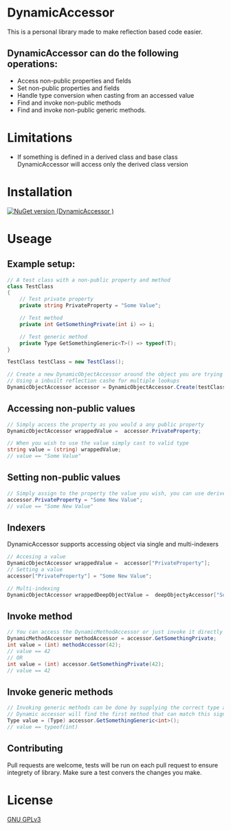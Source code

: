 # DynamicAccessor

This is a personal library made to make reflection based code easier.

## DynamicAccessor can do the following operations:
- Access non-public properties and fields
- Set non-public properties and fields
- Handle type conversion when casting from an accessed value
- Find and invoke non-public methods
- Find and invoke non-public generic methods.

# Limitations
- If something is defined in a derived class and base class DynamicAccessor will access only the derived class version

# Installation

[![NuGet version (DynamicAccessor )](https://img.shields.io/nuget/v/DynamicAccessor.svg?style=flat-square)](https://www.nuget.org/packages/DynamicAccessor/)

# Useage

## Example setup:
```cs
// A test class with a non-public property and method
class TestClass
{
    // Test private property
    private string PrivateProperty = "Some Value";

    // Test method
    private int GetSomethingPrivate(int i) => i;

    // Test generic method
    private Type GetSomethingGeneric<T>() => typeof(T);
}

TestClass testClass = new TestClass();

// Create a new DynamicObjectAccessor around the object you are trying to access
// Using a inbuilt reflection cashe for multiple lookups
DynamicObjectAccessor accessor = DynamicObjectAccessor.Create(testClass, useCache: true);
```

## Accessing non-public values
```cs
// Simply access the property as you would a any public property
DynamicObjectAccessor wrappedValue =  accessor.PrivateProperty;

// When you wish to use the value simply cast to valid type
string value = (string) wrappedValue;
// value == "Some Value"
```

## Setting non-public values
```cs
// Simply assign to the property the value you wish, you can use derived types
accessor.PrivateProperty = "Some New Value";
// value == "Some New Value"
```

## Indexers
DynamicAccessor supports accessing object via single and multi-indexers
```cs
// Accesing a value
DynamicObjectAccessor wrappedValue =  accessor["PrivateProperty"];
// Setting a value
accessor["PrivateProperty"] = "Some New Value";

// Multi-indexing
DynamicObjectAccessor wrappedDeepObjectValue =  deepObjectyAccessor["SomeField", "SomeFieldIndexChild"];
```

## Invoke method
```cs
// You can access the DynamicMethodAccessor or just invoke it directly like any other method
DynamicMethodAccessor methodAccessor = accessor.GetSomethingPrivate;
int value = (int) methodAccessor(42);
// value == 42
// OR
int value = (int) accessor.GetSomethingPrivate(42);
// value == 42
```

## Invoke generic methods
```cs
// Invoking generic methods can be done by supplying the correct type arguments
// Dynamic accessor will find the first method that can match this signature
Type value = (Type) accessor.GetSomethingGeneric<int>();
// value == typeof(int)
```

## Contributing
Pull requests are welcome, tests will be run on each pull request to ensure integrety of library. 
Make sure a test convers the changes you make.

# License
[GNU GPLv3](https://choosealicense.com/licenses/gpl-3.0/)